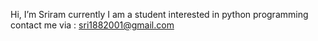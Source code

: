 Hi, I’m Sriram 
currently I am a student
interested in python programming 
contact me via : sri1882001@gmail.com

<!---
i-m-sri/i-m-sri is a ✨ special ✨ repository because its `README.md` (this file) appears on your GitHub profile.
You can click the Preview link to take a look at your changes.
--->
